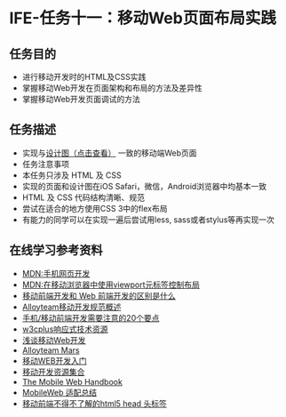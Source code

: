 # IFE-任务十一：移动Web页面布局实践

## 任务目的

* 进行移动开发时的HTML及CSS实践
* 掌握移动Web开发在页面架构和布局的方法及差异性
* 掌握移动Web开发页面调试的方法

## 任务描述

* 实现与[设计图（点击查看）](http://7xrp04.com1.z0.glb.clouddn.com/task_1_11_1.jpg) 一致的移动端Web页面
* 任务注意事项
* 本任务只涉及 HTML 及 CSS
* 实现的页面和设计图在iOS Safari，微信，Android浏览器中均基本一致
* HTML 及 CSS 代码结构清晰、规范
* 尝试在适合的地方使用CSS 3中的flex布局
* 有能力的同学可以在实现一遍后尝试用less, sass或者stylus等再实现一次

## 在线学习参考资料

* [MDN:手机网页开发](https://developer.mozilla.org/zh-CN/docs/Web/Guide/Mobile)
* [MDN:在移动浏览器中使用viewport元标签控制布局](https://developer.mozilla.org/zh-CN/docs/Mobile/Viewport_meta_tag)
* [移动前端开发和 Web 前端开发的区别是什么](https://www.zhihu.com/question/20269059)
* [Alloyteam移动开发规范概述](http://alloyteam.github.io/Spirit/modules/Standard/)
* [手机/移动前端开发需要注意的20个要点](http://sentsin.com/web/54.html)
* [w3cplus响应式技术资源](http://www.w3cplus.com/responsive)
* [浅谈移动Web开发](http://www.infoq.com/cn/articles/development-of-the-mobile-web-deep-concept)
* [Alloyteam Mars](https://github.com/AlloyTeam/Mars)
* [移动WEB开发入门](http://junmer.github.io/mobile-dev-get-started/#/)
* [移动开发资源集合](https://github.com/jtyjty99999/mobileTech)
* [The Mobile Web Handbook](http://quirksmode.org/mobilewebhandbook/)
* [MobileWeb 适配总结](https://www.w3ctech.com/topic/979)
* [移动前端不得不了解的html5 head 头标签](http://www.css88.com/archives/5480)
